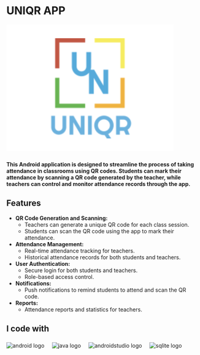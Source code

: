 <h1 align="left">UNIQR APP</h1>
<img src="AttendanceSystem/app/src/main/res/drawable/logo.png" alt="Project Logo" />

###

<h4 align="left">This Android application is designed to streamline the process of taking attendance in classrooms using QR codes. Students can mark their attendance by scanning a QR code generated by the teacher, while teachers can control and monitor attendance records through the app.</h4>

###

<h2 align="left">Features</h2>
<ul>
  <li>
    <strong>QR Code Generation and Scanning:</strong>
    <ul>
      <li>Teachers can generate a unique QR code for each class session.</li>
      <li>Students can scan the QR code using the app to mark their attendance.</li>
    </ul>
  </li>
  <li>
    <strong>Attendance Management:</strong>
    <ul>
      <li>Real-time attendance tracking for teachers.</li>
      <li>Historical attendance records for both students and teachers.</li>
    </ul>
  </li>
  <li>
    <strong>User Authentication:</strong>
    <ul>
      <li>Secure login for both students and teachers.</li>
      <li>Role-based access control.</li>
    </ul>
  </li>
  <li>
    <strong>Notifications:</strong>
    <ul>
      <li>Push notifications to remind students to attend and scan the QR code.</li>
    </ul>
  </li>
  <li>
    <strong>Reports:</strong>
    <ul>
      <li>Attendance reports and statistics for teachers.</li>
    </ul>
  </li>
</ul>

###

<h2 align="left">I code with</h2>

###

<div align="left">
  <img src="https://cdn.jsdelivr.net/gh/devicons/devicon/icons/android/android-original.svg" height="40" alt="android logo"  />
  <img width="12" />
  <img src="https://cdn.jsdelivr.net/gh/devicons/devicon/icons/java/java-original.svg" height="40" alt="java logo"  />
  <img width="12" />
  <img src="https://cdn.jsdelivr.net/gh/devicons/devicon/icons/androidstudio/androidstudio-original.svg" height="40" alt="androidstudio logo"  />
  <img width="12" />
  <img src="https://cdn.jsdelivr.net/gh/devicons/devicon/icons/sqlite/sqlite-original.svg" height="40" alt="sqlite logo"  />
</div>

###

